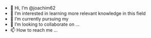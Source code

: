 - 👋 Hi, I’m @joachim62
- 👀 I’m interested in learning more relevant knowledge in this field
- 🌱 I’m currently pursuing my 
- 💞️ I’m looking to collaborate on ...
- 📫 How to reach me ...

<!---
joachim62/joachim62 is a ✨ special ✨ repository because its `README.md` (this file) appears on your GitHub profile.
You can click the Preview link to take a look at your changes.
--->

